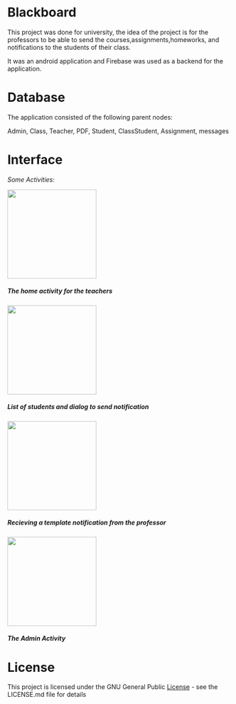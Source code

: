 # Blackboard

This project was done for university, the idea of the project is for the professors to be able to send the courses,assignments,homeworks, and notifications to the students of their class.

It was an android application and Firebase was used as a backend for the application.

# Database

The application consisted of the following parent nodes:

Admin, Class, Teacher, PDF, Student, ClassStudent, Assignment, messages

# Interface

_Some Activities:_

<img src="http://gdurl.com/7O_m" width="200px"/> <h5>The home activity for the teachers</h5>

<img src="http://gdurl.com/Zcc8" width="200px"/> <h5> List of students and dialog to send notification</h5>

<img src="http://gdurl.com/Xkbb" width="200px"/> <h5> Recieving a template notification from the professor </h5>

<img src="http://gdurl.com/jPGc" width="200px"/> <h5> The Admin Activity </h5>

# License

This project is licensed under the GNU General Public [License](https://github.com/PeterHdd/Blackboard/blob/master/LICENSE) - see the LICENSE.md file for details



